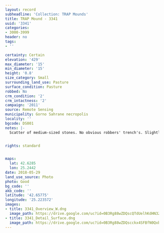 ```yaml
---
layout: record
subheadline: 'Collection: TRAP Mounds'
title: TRAP Mound - 3341
uuid: '3341'
categories:
- 3000-3999
header: no
tags:
- ''

certainty: Certain
elevation: '429'
max_diameter: '15'
min_diameter: '15'
height: '0.8'
size_category: Small
surrounding_land_use: Pasture
surface_condition: Pasture
robbed: No
crm_condition: '2'
crm_intactness: '2'
campaign: '2011'
source: Remote Sensing
municipality: Gorno Sahrane necropolis
locality: ''
bgcode: DS001
notes: |-
  Scatter of medium-sized stones. No obvious robbers' trench's. Slightly taprs off on north side.


rights: standard


maps:
  lat: 42.6285
  lon: 25.2442
date: 2018-05-29
land_use_source: Photo
photo: Good
bg_code: ''
akb_code: ''
latitude: '42.65775'
longitude: '25.223572'
images:
- title: 3341_Overview_W.dng
  image_path: https://drive.google.com/uc?id=0B3Rg88wZDQscQTdUelhKdHN3ZW8
- title: 3341_Detail_Surface.dng
  image_path: https://drive.google.com/uc?id=0B3Rg88wZDQscckx4SFBfN0Qxbk0
---
```

